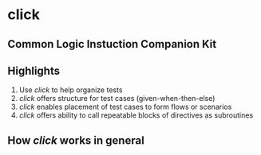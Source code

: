 # click
## Common Logic Instuction Companion Kit

## Highlights
  1. Use *click* to help organize tests
  2. *click* offers structure for test cases (given-when-then-else)
  3. *click* enables placement of test cases to form flows or scenarios
  4. *click* offers ability to call repeatable blocks of directives as subroutines

## How *click* works in general
